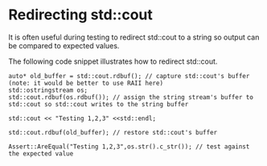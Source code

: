 # Redirecting std::cout

It is often useful during testing to redirect std::cout to a string so output can be compared to expected values.

The following code snippet illustrates how to redirect std::cout.

~~~
auto* old_buffer = std::cout.rdbuf(); // capture std::cout's buffer (note: it would be better to use RAII here)
std::ostringstream os;
std::cout.rdbuf(os.rdbuf()); // assign the string stream's buffer to std::cout so std::cout writes to the string buffer

std::cout << "Testing 1,2,3" <<std::endl;

std::cout.rdbuf(old_buffer); // restore std::cout's buffer

Assert::AreEqual("Testing 1,2,3",os.str().c_str()); // test against the expected value
~~~

